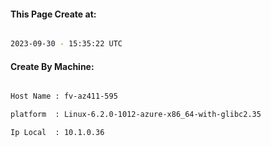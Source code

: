 
   
#### This Page Create at:

```bash

2023-09-30 - 15:35:22 UTC

```

#### Create By Machine:

```bash

Host Name : fv-az411-595

platform  : Linux-6.2.0-1012-azure-x86_64-with-glibc2.35

Ip Local  : 10.1.0.36

```

